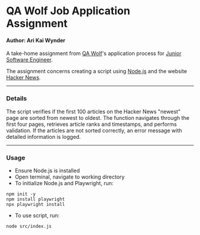 # QA Wolf Job Application Assignment

#### Author: Ari Kai Wynder

A take-home assignment from [QA Wolf](https://www.qawolf.com)'s application
process for [Junior Software Engineer](https://www.task-wolf.com/apply-qae).

The assignment concerns creating a script using
[Node.js](https://nodejs.org/en) and the website
[Hacker News](https://news.ycombinator.com/).

---

### Details

The script verifies if the first 100 articles on the Hacker News "newest"
page are sorted from newest to oldest. The function navigates through the
first four pages, retrieves article ranks and timestamps, and performs validation.
If the articles are not sorted correctly, an error message with detailed information is logged.

---

### Usage

- Ensure Node.js is installed
- Open terminal, navigate to working directory
- To initialize Node.js and Playwright, run:
```
npm init -y
npm install playwright
npx playwright install
```
- To use script, run:
```
node src/index.js
```